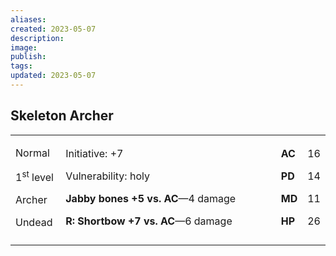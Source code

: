 ```yaml
---
aliases: 
created: 2023-05-07
description: 
image: 
publish: 
tags: 
updated: 2023-05-07
---
```


## Skeleton Archer

<table>
<colgroup>
<col style="width: 16%" />
<col style="width: 72%" />
<col style="width: 5%" />
<col style="width: 5%" />
</colgroup>
<tbody>
<tr class="odd">
<td><p>Normal</p>
<p>1<sup>st</sup> level</p>
<p>Archer</p>
<p>Undead</p></td>
<td><p>Initiative: +7</p>
<p>Vulnerability: holy</p>
<p><strong>Jabby bones +5 vs. AC</strong>—4 damage</p>
<p><strong>R: Shortbow +7 vs. AC</strong>—6 damage</p></td>
<td><p><strong>AC</strong></p>
<p><strong>PD</strong></p>
<p><strong>MD</strong></p>
<p><strong>HP</strong></p></td>
<td><p>16</p>
<p>14</p>
<p>11</p>
<p>26</p></td>
</tr>
<tr class="even">
<td></td>
<td></td>
<td></td>
<td></td>
</tr>
</tbody>
</table>

